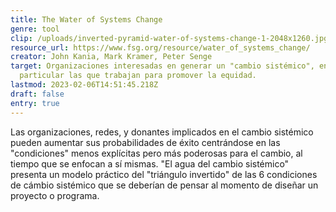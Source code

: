 ```yaml
---
title: The Water of Systems Change
genre: tool
clip: /uploads/inverted-pyramid-water-of-systems-change-1-2048x1260.jpg
resource_url: https://www.fsg.org/resource/water_of_systems_change/
creator: John Kania, Mark Kramer, Peter Senge
target: Organizaciones interesadas en generar un "cambio sistémico", en
  particular las que trabajan para promover la equidad.
lastmod: 2023-02-06T14:51:45.218Z
draft: false
entry: true
---
```

<!--StartFragment-->

Las organizaciones, redes, y donantes implicados en el cambio sistémico pueden aumentar sus probabilidades de éxito centrándose en las "condiciones" menos explícitas pero más poderosas para el cambio, al tiempo que se enfocan a sí mismas. "El agua del cambio sistémico" presenta un modelo práctico del "triángulo invertido" de las 6 condiciones de cámbio sistémico que se deberían de pensar al momento de diseñar un proyecto o programa.

<!--EndFragment-->